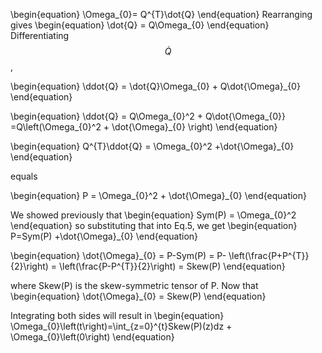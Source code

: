 \begin{equation}
\Omega_{0}= Q^{T}\dot{Q}
\end{equation}
Rearranging gives 
\begin{equation}
\dot{Q} = Q\Omega_{0}
\end{equation}
Differentiating $$\dot{Q}$$,

\begin{equation}
\ddot{Q} = \dot{Q}\Omega_{0} + Q\dot{\Omega}_{0} 
\end{equation}

\begin{equation}
\ddot{Q} = Q\Omega_{0}^2 + Q\dot{\Omega_{0}} =Q\left(\Omega_{0}^2 + \dot{\Omega}_{0} \right)
\end{equation}

\begin{equation}
Q^{T}\ddot{Q} = \Omega_{0}^2 +\dot{\Omega}_{0}
\end{equation}

equals

\begin{equation}
P = \Omega_{0}^2 + \dot{\Omega}_{0}
\end{equation}

We showed previously that
\begin{equation}
Sym(P) = \Omega_{0}^2
\end{equation}
so substituting that into Eq.5, we get
\begin{equation}
P=Sym(P) +\dot{\Omega}_{0}
\end{equation}

\begin{equation}
\dot{\Omega}_{0} = P-Sym(P) = P- \left(\frac{P+P^{T}}{2}\right) =  \left(\frac{P-P^{T}}{2}\right) = Skew(P)
\end{equation}

where Skew(P) is the skew-symmetric tensor of P. 
Now that 
\begin{equation}
\dot{\Omega}_{0} = Skew(P)
\end{equation}

Integrating both sides will result in
\begin{equation}
\Omega_{0}\left(t\right)=\int_{z=0}^{t}Skew(P)(z)dz + \Omega_{0}\left(0\right)
\end{equation}
